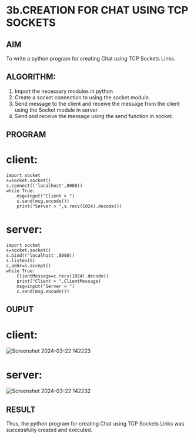 # 3b.CREATION FOR CHAT USING TCP SOCKETS
## AIM
To write a python program for creating Chat using TCP Sockets Links.
## ALGORITHM:
1. Import the necessary modules in python
2. Create a socket connection to using the socket module.
3. Send message to the client and receive the message from the client using the Socket module in
 server
4. Send and receive the message using the send function in socket.
## PROGRAM
# client:
```
import socket 
s=socket.socket() 
s.connect(('localhost',8000)) 
while True: 
    msg=input("Client > ") 
    s.send(msg.encode()) 
    print("Server > ",s.recv(1024).decode())

```
# server:
```
import socket 
s=socket.socket() 
s.bind(('localhost',8000)) 
s.listen(5) 
c,addr=s.accept() 
while True:
    ClientMessage=c.recv(1024).decode()
    print("Client > ",ClientMessage)
    msg=input("Server > ")
    c.send(msg.encode())

```
## OUPUT
# client:
![Screenshot 2024-03-22 142223](https://github.com/Ashwathm12/3b_CHAT_USING_TCP_SOCKETS/assets/138849225/8db69f1c-cea0-4180-a3bf-280fd6a7f107)

# server:
![Screenshot 2024-03-22 142232](https://github.com/Ashwathm12/3b_CHAT_USING_TCP_SOCKETS/assets/138849225/e2a01b37-efae-4673-9619-d711011ced55)

## RESULT
Thus, the python program for creating Chat using TCP Sockets Links was successfully 
created and executed.

